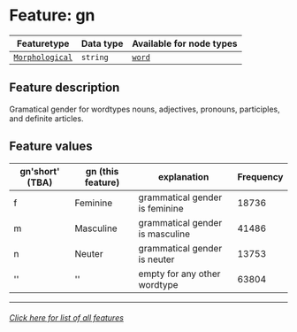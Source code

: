 # Feature: gn

Featuretype | Data type | Available for node types
---  | --- | --- 
[`Morphological`](home.md#morphological-features) | `string`  | [`word`](wordnodefeatures.md#readme)

## Feature description
Gramatical gender for wordtypes nouns, adjectives, pronouns, participles, and definite articles.

## Feature values

gn'short'  (TBA) | gn (this feature) | explanation | Frequency
--- | --- | --- | ---
f | Feminine | grammatical gender is feminine | 18736
m | Masculine | grammatical gender is masculine | 41486
n | Neuter | grammatical gender is neuter | 13753
'' | '' | empty for any other wordtype | 63804

---
###### [Click here for list of all features](home.md#readme)
